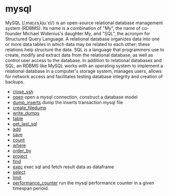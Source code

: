 ﻿# mysql

MySQL (/ˌmaɪˌɛsˌkjuːˈɛl/) is an open-source relational database management system (RDBMS).
 Its name is a combination of "My", the name of co-founder Michael Widenius's daughter My,
 and "SQL", the acronym for Structured Query Language. A relational database organizes data 
 into one or more data tables in which data may be related to each other; these relations 
 help structure the data. SQL is a language that programmers use to create, modify and extract
 data from the relational database, as well as control user access to the database. In 
 addition to relational databases and SQL, an RDBMS like MySQL works with an operating system 
 to implement a relational database in a computer's storage system, manages users, allows 
 for network access and facilitates testing database integrity and creation of backups.

+ [close_ssh](mysql/close_ssh.1) 
+ [open](mysql/open.1) open a mysql connection, construct a database model
+ [dump_inserts](mysql/dump_inserts.1) dump the inserts transaction mysql file
+ [create_filedump](mysql/create_filedump.1) 
+ [write_dumps](mysql/write_dumps.1) 
+ [table](mysql/table.1) 
+ [get_last_sql](mysql/get_last_sql.1) 
+ [add](mysql/add.1) 
+ [save](mysql/save.1) 
+ [count](mysql/count.1) 
+ [where](mysql/where.1) 
+ [order_by](mysql/order_by.1) 
+ [project](mysql/project.1) 
+ [find](mysql/find.1) 
+ [exec](mysql/exec.1) exec sql and fetch result data as dataframe
+ [select](mysql/select.1) 
+ [limit](mysql/limit.1) 
+ [performance_counter](mysql/performance_counter.1) run the mysql performance counter in a given timespan perioid.
